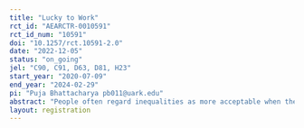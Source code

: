 ```yaml
---
title: "Lucky to Work"
rct_id: "AEARCTR-0010591"
rct_id_num: "10591"
doi: "10.1257/rct.10591-2.0"
date: "2022-12-05"
status: "on_going"
jel: "C90, C91, D63, D81, H23"
start_year: "2020-07-09"
end_year: "2024-02-29"
pi: "Puja Bhattacharya pb011@uark.edu"
abstract: "People often regard inequalities as more acceptable when they reflect differences in effort rather than luck. In practice, however, effort and luck are commonly intertwined and elements of luck decide whether there is even an opportunity to exert effort. We study redistributive behavior when it is common knowledge that luck completely determines whether an agent gets to work. Using survey experiments in general population samples in the United States and Sweden, we document how spectators tasked with redistributing income between agents largely ignore the fact that work status is exogenous, and grant working agents both more earnings and more utility than non-workers. One reason that this pattern arises seems to be that initial, pre-redistribution earnings act as a stronger reference point when agents work, even when their ability to work is randomly determined. Spectators behave very similarly in the United States and in Sweden. "
layout: registration
---
```



